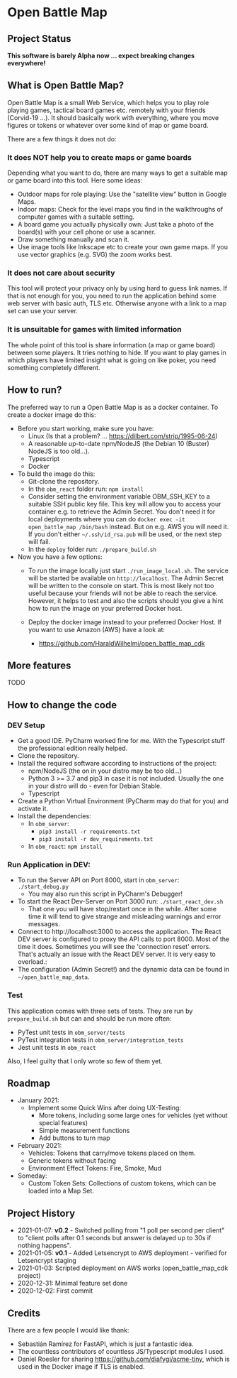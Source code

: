 # Open Battle Map

## Project Status

**This software is barely Alpha now ... expect breaking changes everywhere!**

## What is Open Battle Map?

Open Battle Map is a small Web Service, which helps you to play role playing games,
tactical board games etc. remotely with your friends (Corvid-19 ...). It should
basically work with everything, where you move figures or tokens or whatever over
some kind of map or game board.

There are a few things it does not do:

### It does NOT help you to create maps or game boards

Depending what you want to do, there are many ways to get a suitable map or game
board into this tool. Here some ideas:

 * Outdoor maps for role playing: Use the "satellite view" button in Google Maps.
 * Indoor maps: Check for the level maps you find in the walkthroughs of
   computer games with a suitable setting. 
 * A board game you actually physically own: Just take a photo of the board(s)
   with your cell phone or use a scanner.
 * Draw something manually and scan it.
 * Use image tools like Inkscape etc to create your own game maps. If you
   use vector graphics (e.g. SVG) the zoom works best.
 
### It does not care about security

This tool will protect your privacy only by using hard to guess link names.
If that is not enough for you, you need to run the application behind some
web server with basic auth, TLS etc. Otherwise anyone with a link to a map set
can use your server.

### It is unsuitable for games with limited information

The whole point of this tool is share information (a map or game board) between
some players. It tries nothing to hide. If you want to play games in which
players have limited insight what is going on like poker, you need something
completely different. 

## How to run?

The preferred way to run a Open Battle Map is as a docker container. To create
a docker image do this:

 * Before you start working, make sure you have:
   * Linux (Is that a problem? ... https://dilbert.com/strip/1995-06-24)
   * A reasonable up-to-date npm/NodeJS (the Debian 10 (Buster) NodeJS is too old...).
   * Typescript
   * Docker 
 * To build the image do this:
   * Git-clone the repository.
   * In the `obm_react` folder run: `npm install`
   * Consider setting the environment variable OBM_SSH_KEY to a suitable SSH public key file.
     This key will allow you to access your container e.g. to retrieve the Admin Secret.
     You don't need it for local deployments where you can do `docker exec -it open_battle_map /bin/bash`
     instead. But on e.g. AWS you will need it. If you don't either `~/.ssh/id_rsa.pub` will
     be used, or the next step will fail.
   * In the `deploy` folder run: `./prepare_build.sh`
 * Now you have a few options:
   * To run the image locally just start `./run_image_local.sh`. The service will be started be
     available on `http://localhost`. The Admin Secret will be written to the console on start.
     This is most likely not too useful because your friends will not be able to reach the
     service. However, it helps to test and also the scripts should you give a hint how to run the
     image on your preferred Docker host.
   * Deploy the docker image instead to your preferred Docker Host. If you want to use
     Amazon (AWS) have a look at:
     
     * https://github.com/HaraldWilhelmi/open_battle_map_cdk
 
## More features

TODO

## How to change the code

### DEV Setup

 * Get a good IDE. PyCharm worked fine for me. With the Typescript stuff the
   professional edition really helped.
 * Clone the repository.
 * Install the required software according to instructions of the project:
   * npm/NodeJS (the on in your distro may be too old...)
   * Python 3 >= 3.7 and pip3 in case it is not included. Usually the one in your distro will do - even for Debian Stable.
   * Typescript
 * Create a Python Virtual Environment (PyCharm may do that for you) and activate it.
 * Install the dependencies:
   * In `obm_server`: 
     * `pip3 install -r requirements.txt`
     * `pip3 install -r dev_requirements.txt`
   * In `obm_react`: `npm install`
   
### Run Application in DEV:

 * To run the Server API on Port 8000, start in `obm_server`: `./start_debug.py`
   * You may also run this script in PyCharm's Debugger!
 * To start the React Dev-Server on Port 3000 run: `./start_react_dev.sh`
   * That one you will have stop/restart once in the while. After some time it will
     tend to give strange and misleading warnings and error messages.
 * Connect to http://localhost:3000 to access the application. The React DEV server is
   configured to proxy the API calls to port 8000. Most of the time it does. Sometimes
   you will see the 'connection reset' errors. That's actually an issue with the React DEV server.
   It is very easy to overload.:
 * The configuration (Admin Secret!) and the dynamic data can be found in
   `~/open_battle_map_data`.
   
### Test

This application comes with three sets of tests. They are run by `prepare_build.sh`
but can and should be run more often:

 * PyTest unit tests in `obm_server/tests`
 * PyTest integration tests in `obm_server/integration_tests`
 * Jest unit tests in `obm_react`

Also, I feel guilty that I only wrote so few of them yet.


## Roadmap

 * January 2021:
   * Implement some Quick Wins after doing UX-Testing:
     * More tokens, including some large ones for vehicles (yet without special features)
     * Simple measurement functions
     * Add buttons to turn map
 * February 2021:
   * Vehicles: Tokens that carry/move tokens placed on them.
   * Generic tokens without facing
   * Environment Effect Tokens: Fire, Smoke, Mud
 * Someday:
   * Custom Token Sets: Collections of custom tokens, which can be loaded
     into a Map Set.

## Project History

 * 2021-01-07: **v0.2** - Switched polling from "1 poll per second per client" to "client polls after 0.1
   seconds but answer is delayed up to 30s if nothing happens". 
 * 2021-01-05: **v0.1** - Added Letsencrypt to AWS deployment - verified for Letsencrypt staging
 * 2021-01-03: Scripted deployment on AWS works (open_battle_map_cdk project)
 * 2020-12-31: Minimal feature set done
 * 2020-12-02: First commit

## Credits

There are a few people I would like thank:
 * Sebastián Ramírez for FastAPI, which is just a fantastic idea.
 * The countless contributors of countless JS/Typescript modules I used.
 * Daniel Roesler for sharing https://github.com/diafygi/acme-tiny, which is used
   in the Docker image if TLS is enabled.

